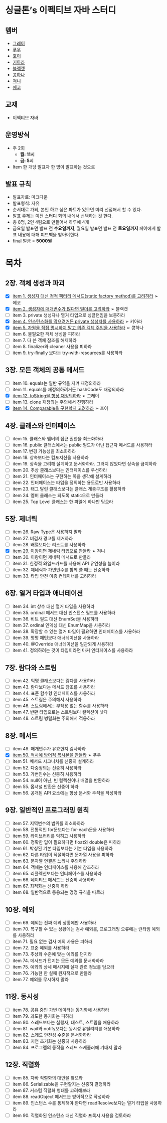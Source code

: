 # 싱글톤’s 이펙티브 자바 스터디

## 멤버

- [그레이](신비한%20크루%20사전/그레이)
- [푸우](신비한%20크루%20사전/푸우)
- [호이](신비한%20크루%20사전/호이)
- [키아라](신비한%20크루%20사전/키아라)
- [블랙캣](신비한%20크루%20사전/블랙캣)
- [콩하나](신비한%20크루%20사전/콩하나)
- [져니](신비한%20크루%20사전/져니)
- [에코](신비한%20크루%20사전/에코)

## 교재

- 이펙티브 자바

## 운영방식

- 주 2회
    - **월: 11시**
    - **금: 5시**
- Item 한 개당 발표자 한 명이 발표하는 것으로

## 발표 규칙

- 발표자료: 마크다운
- 발표형식: 자유
- 순서대로 가되, 본인 하고 싶은 파트가 있으면 미리 선점해서 할 수 있다.
- 발표 주제는 이전 스터디 회의 내에서 선택하는 것 한다.
- 총 8명, 2인 4팀으로 만들어서 하루에 4개
- 금요일 발표면 발표 전 **수요일까지**, 월요일 발표면 발표 전 **토요일까지** 페어에게 발표 내용에 대해 피드백을 받아야한다.
- final 벌금 =  **5000원**

# 목차

## 2장. 객체 생성과 파괴

- [x]  [item 1. 생성자 대신 정적 팩터리 메서드(static factory method)를 고려하라](내용%20정리/2장/item_01) ➢ 에코
- [x]  [item 2. 생성자에 매개변수가 많다면 빌더를 고려하라](내용%20정리/2장/item_02) ➢ 블랙캣
- [ ]  item 3. private 생성자나 열거 타입으로 싱글턴임을 보증하라
- [x]  [item 4. 인스턴스화를 막으려거든 private 생성자를 사용하라](내용%20정리/2장/item_04) ➢ 키아라
- [x]  [item 5. 자원을 직접 명시하지 말고 의존 객체 주입을 사용하라](내용%20정리/2장/item_05) ➢ 콩하나
- [ ]  item 6. 불필요한 객체 생성을 피하라
- [ ]  item 7. 다 쓴 객체 참조를 해제하라
- [ ]  item 8. finalizer와 cleaner 사용을 피하라
- [ ]  item 9. try-finally 보다는 try-with-resources를 사용하라

## 3장. 모든 객체의 공통 메서드

- [ ]  item 10. equals는 일반 규약을 지켜 재정의하라
- [ ]  item 11. equals를 재정의하려거든 hashCode도 재정의하라
- [x]  [item 12. toString을 항상 재정의하라](내용%20정리/3장/item_12) ➢ 그레이
- [ ]  item 13. clone 재정의는 주의해서 진행하라
- [x]  [item 14. Comparable을 구현할지 고려하라](내용%20정리/3장/item_14) ➢ 호이

## 4장. 클래스와 인터페이스

- [ ]  item 15. 클래스와 멤버의 접근 권한을 최소화하라
- [ ]  item 16. public 클래스에서는 public 필드가 아닌 접근자 메서드를 사용하라
- [ ]  item 17. 변경 가능성을 최소화하라
- [ ]  item 18. 상속보다는 컴포지션을 사용하라
- [ ]  item 19. 상속을 고려해 설계하고 문서화하라. 그러지 않았다면 상속을 금지하라
- [ ]  item 20. 추상 클래스보다는 인터페이스를 우선하라
- [ ]  item 21. 인터페이스는 구현하는 쪽을 생각해 설계하라
- [ ]  item 22. 인터페이스는 타입을 정의하는 용도로만 사용하라
- [ ]  item 23. 태그 달린 클래스보다는 클래스 계층구조를 활용하라
- [ ]  item 24. 멤버 클래스는 되도록 static으로 만들라
- [ ]  item 25. Top Level 클래스는 한 파일에 하나만 담으라

## 5장. 제너릭

- [ ]  item 26. Raw Type은 사용하지 말라
- [ ]  item 27. 비검사 경고를 제거하라
- [ ]  item 28. 배열보다는 리스트를 사용하라
- [x]  [item 29. 이왕이면 제네릭 타입으로 만들라](내용%20정리/5장/item_29) ➢ 져니
- [ ]  item 30. 이왕이면 제네릭 메서드로 만들라
- [ ]  item 31. 한정적 와일드카드를 사용해 API 유연성을 높이라
- [ ]  item 32. 제네릭과 가변인수를 함께 쓸 때는 신중하라
- [ ]  item 33. 타입 안전 이종 컨테이너를 고려하라

## 6장. 열거 타입과 애너테이션

- [ ]  item 34. int 상수 대신 열거 타입을 사용하라
- [ ]  item 35. ordinal 메서드 대신 인스턴스 필드를 사용하라
- [ ]  item 36. 비트 필드 대신 EnumSet을 사용하라
- [ ]  item 37. ordinal 인덱싱 대신 EnumMap을 사용하라
- [ ]  item 38. 확장할 수 있는 열거 타입이 필요하면 인터페이스를 사용하라
- [ ]  item 39. 명명 패턴보다 애너테이션을 사용하라
- [ ]  item 40. @Override 애너테이션을 일관되게 사용하라
- [ ]  item 41. 정의하려는 것이 타입이라면 마커 인터페이스를 사용하라

## 7장. 람다와 스트림

- [ ]  item 42. 익명 클래스보다는 람다를 사용하라
- [ ]  item 43. 람다보다는 메서드 참조를 사용하라
- [ ]  item 44. 표준 함수형 인터페이스를 사용하라
- [ ]  item 45. 스트림은 주의해서 사용하라
- [ ]  item 46. 스트림에서는 부작용 없는 함수를 사용하라
- [ ]  item 47. 반환 타입으로는 스트림보다 컬렉션이 낫다
- [ ]  item 48. 스트림 병렬화는 주의해서 적용하라

## 8장. 메서드

- [ ]  item 49. 매개변수가 유효한지 검사하라
- [x]  [item 50. 적시에 방어적 복사본을 만들라](내용%20정리/8장/item_50) ➢ 푸우
- [ ]  item 51. 메서드 시그니처를 신중히 설계하라
- [ ]  item 52. 다중정의는 신중히 사용하라
- [ ]  item 53. 가변인수는 신중히 사용하라
- [ ]  item 54. null이 아닌, 빈 컬렉션이나 배열을 반환하라
- [ ]  item 55. 옵셔널 반환은 신중이 하라
- [ ]  item 56. 공개된 API 요소에는 항상 문서화 주석을 작성하라

## 9장. 일반적인 프로그래밍 원칙

- [ ]  item 57. 지역변수의 범위를 최소화하라
- [ ]  item 58. 전통적인 for문보다는 for-each문을 사용하라
- [ ]  item 59. 라이브러리를 익히고 사용하라
- [ ]  item 60. 정확한 답이 필요하다면 float와 double은 피하라
- [ ]  item 61. 박싱된 기본 타입보다는 기본 타입을 사용하라
- [ ]  item 62. 다른 타입이 적절하다면 문자열 사용을 피하라
- [ ]  item 63. 문자열 연결은 느리니 주의하라
- [ ]  item 64. 객체는 인터페이스를 사용해 참조하라
- [ ]  item 65. 리플렉션보다는 인터페이스를 사용하라
- [ ]  item 66. 네이티브 메서드는 신중히 사용하라
- [ ]  item 67. 최적화는 신중히 하라
- [ ]  item 68. 일반적으로 통용되는 명명 규칙을 따르라

## 10장. 예외

- [ ]  item 69. 예외는 진짜 예외 상황에만 사용하라
- [ ]  item 70. 복구할 수 있는 상황에는 검사 예외를, 프로그래밍 오류에는 런타임 예외를 사용하라
- [ ]  item 71. 필요 없는 검사 예외 사용은 피하라
- [ ]  item 72. 표준 예외를 사용하라
- [ ]  item 73. 추상화 수준에 맞는 예외를 던지라
- [ ]  item 74. 메서드가 던지는 모든 예외를 문서화하라
- [ ]  item 75. 예외의 상세 메시지에 실패 관련 정보를 담으라
- [ ]  item 76. 가능한 한 실패 원자적으로 만들라
- [ ]  item 77. 예외를 무시하지 말라

## 11장. 동시성

- [ ]  item 78. 공유 중인 가변 데이터는 동기화해 사용하라
- [ ]  item 79. 과도한 동기화는 피하라
- [ ]  item 80. 스레드보다는 실행자, 태스트, 스트림을 애용하라
- [ ]  item 81. wait와 notify보다는 동시성 유틸리티를 애용하라
- [ ]  item 82. 스레드 안전성 수준을 문서화하라
- [ ]  item 83. 지연 초기화는 신중히 사용하라
- [ ]  item 84. 프로그램의 동작을 스레드 스케줄러에 기대지 말라

## 12장. 직렬화

- [ ]  item 85. 자바 직렬화의 대안을 찾으라
- [ ]  item 86. Serializable을 구현할지는 신중히 결정하라
- [ ]  item 87. 커스텀 직렬화 형태를 고려해보라
- [ ]  item 88. readObject 메서드는 방어적으로 작성하라
- [ ]  item 89. 인스턴스 수를 통제해야 한다면 readResolve보다는 열거 타입을 사용하라
- [ ]  item 90. 직렬화된 인스턴스 대신 직렬화 프록시 사용을 검토하라
